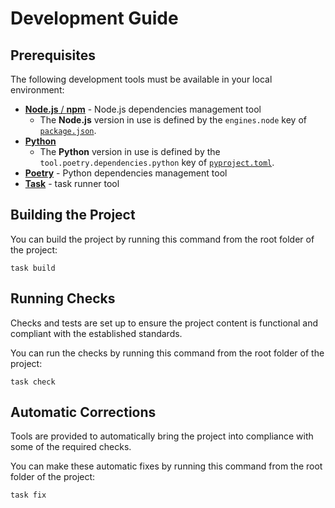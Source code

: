 <!-- Source: https://github.com/arduino/tooling-project-assets/blob/main/documentation-templates/contributor-guide/task/development.md -->

# Development Guide

## Prerequisites

The following development tools must be available in your local environment:

- [**Node.js** / **npm**](https://nodejs.org/en/download/) - Node.js dependencies management tool
  - The **Node.js** version in use is defined by the `engines.node` key of [`package.json`](../package.json).
- [**Python**](https://wiki.python.org/moin/BeginnersGuide/Download)
  - The **Python** version in use is defined by the `tool.poetry.dependencies.python` key of [`pyproject.toml`](../pyproject.toml).
- [**Poetry**](https://python-poetry.org/docs/#installation) - Python dependencies management tool
- [**Task**](https://taskfile.dev/installation/) - task runner tool

## Building the Project

You can build the project by running this command from the root folder of the project:

```text
task build
```

## Running Checks

Checks and tests are set up to ensure the project content is functional and compliant with the established standards.

You can run the checks by running this command from the root folder of the project:

```text
task check
```

## Automatic Corrections

Tools are provided to automatically bring the project into compliance with some of the required checks.

You can make these automatic fixes by running this command from the root folder of the project:

```text
task fix
```
